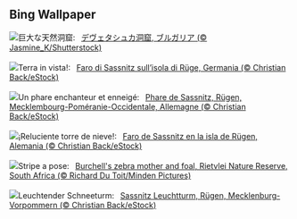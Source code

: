 ## Bing Wallpaper
![](https://www.bing.com/th?id=OHR.DevetashkaCave_JA-JP9707792334_UHD.jpg&w=1000)巨大な天然洞窟:&nbsp;&ensp;[デヴェタシュカ洞窟, ブルガリア (© Jasmine_K/Shutterstock)](https://www.bing.com/th?id=OHR.DevetashkaCave_JA-JP9707792334_UHD.jpg)
<br><br/>
![](https://www.bing.com/th?id=OHR.HalbinselJasmund_IT-IT4499863722_UHD.jpg&w=1000)Terra in vista!:&nbsp;&ensp;[Faro di Sassnitz sull’isola di Rüge, Germania (© Christian Back/eStock)](https://www.bing.com/th?id=OHR.HalbinselJasmund_IT-IT4499863722_UHD.jpg)
<br><br/>
![](https://www.bing.com/th?id=OHR.HalbinselJasmund_FR-FR6083504122_UHD.jpg&w=1000)Un phare enchanteur et enneigé:&nbsp;&ensp;[Phare de Sassnitz, Rügen, Mecklembourg-Poméranie-Occidentale,  Allemagne (© Christian Back/eStock)](https://www.bing.com/th?id=OHR.HalbinselJasmund_FR-FR6083504122_UHD.jpg)
<br><br/>
![](https://www.bing.com/th?id=OHR.HalbinselJasmund_ES-ES6725793206_UHD.jpg&w=1000)¡Reluciente torre de nieve!:&nbsp;&ensp;[Faro de Sassnitz en la isla de Rügen, Alemania (© Christian Back/eStock)](https://www.bing.com/th?id=OHR.HalbinselJasmund_ES-ES6725793206_UHD.jpg)
<br><br/>
![](https://www.bing.com/th?id=OHR.ZebraMother_EN-GB8255598898_UHD.jpg&w=1000)Stripe a pose:&nbsp;&ensp;[Burchell's zebra mother and foal, Rietvlei Nature Reserve, South Africa (© Richard Du Toit/Minden Pictures)](https://www.bing.com/th?id=OHR.ZebraMother_EN-GB8255598898_UHD.jpg)
<br><br/>
![](https://www.bing.com/th?id=OHR.HalbinselJasmund_DE-DE8684103043_UHD.jpg&w=1000)Leuchtender Schneeturm:&nbsp;&ensp;[Sassnitz Leuchtturm, Rügen, Mecklenburg-Vorpommern (© Christian Back/eStock)](https://www.bing.com/th?id=OHR.HalbinselJasmund_DE-DE8684103043_UHD.jpg)
<br><br/>
